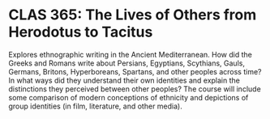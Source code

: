 # CLAS 365: The Lives of Others from Herodotus to Tacitus

Explores ethnographic writing in the Ancient Mediterranean. How did the Greeks and Romans write about Persians, Egyptians, Scythians, Gauls, Germans, Britons, Hyperboreans, Spartans, and other peoples across time? In what ways did they understand their own identities and explain the distinctions they perceived between other peoples? The course will include some comparison of modern conceptions of ethnicity and depictions of group identities (in film, literature, and other media).